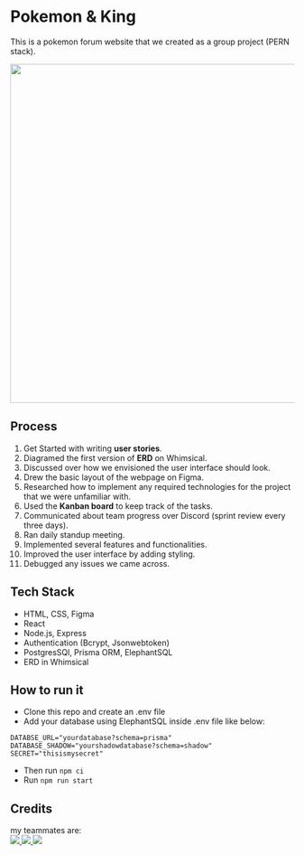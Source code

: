 # Pokemon & King
This is a pokemon forum website that we created as a group project (PERN stack).

<img src='./public/assets/pokemon.gif' width="600px"/>

## Process
1. Get Started with writing **user stories**.
2. Diagramed the first version of **ERD** on Whimsical.
3. Discussed over how we envisioned the user interface should look.
4. Drew the basic layout of the webpage on Figma.
5. Researched how to implement any required technologies for the project that we were unfamiliar with.
6. Used the **Kanban board** to keep track of the tasks.
7. Communicated about team progress over Discord (sprint review every three days).
8. Ran daily standup meeting.
9. Implemented several features and functionalities.
10. Improved the user interface by adding styling.
11. Debugged any issues we came across.

## Tech Stack
- HTML, CSS, Figma
- React
- Node.js, Express
- Authentication (Bcrypt, Jsonwebtoken)
- PostgresSQl, Prisma ORM, ElephantSQL
- ERD in Whimsical

## How to run it
- Clone this repo and create an .env file
- Add your database using ElephantSQL inside .env file like below:

`DATABSE_URL="yourdatabase?schema=prisma"`
<br/>
 `DATABASE_SHADOW="yourshadowdatabase?schema=shadow"`
 <br/>
 `SECRET="thisismysecret"`
 
 - Then run `npm ci`
 - Run `npm run start`

## Credits
my teammates are: </br>
<a href="https://github.com/polarbear23">
  <img src="https://github.com/polarbear23.png?size=50">
</a>
<a href="https://github.com/bravint">
  <img src="https://github.com/bravint.png?size=50">
</a>
<a href="https://github.com/alexamaingard">
  <img src="https://github.com/alexamaingard.png?size=50">
</a>
